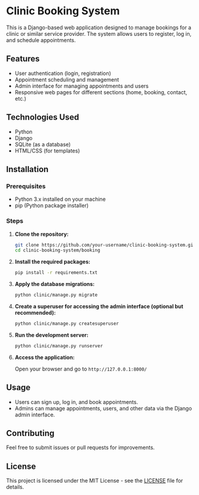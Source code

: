 # Clinic Booking System

This is a Django-based web application designed to manage bookings for a clinic or similar service provider. The system allows users to register, log in, and schedule appointments.

## Features

- User authentication (login, registration)
- Appointment scheduling and management
- Admin interface for managing appointments and users
- Responsive web pages for different sections (home, booking, contact, etc.)

## Technologies Used

- Python
- Django
- SQLite (as a database)
- HTML/CSS (for templates)

## Installation

### Prerequisites

- Python 3.x installed on your machine
- pip (Python package installer)

### Steps

1. **Clone the repository:**

   ```bash
   git clone https://github.com/your-username/clinic-booking-system.git
   cd clinic-booking-system/booking
   ```

2. **Install the required packages:**

   ```bash
   pip install -r requirements.txt
   ```

3. **Apply the database migrations:**

   ```bash
   python clinic/manage.py migrate
   ```

4. **Create a superuser for accessing the admin interface (optional but recommended):**

   ```bash
   python clinic/manage.py createsuperuser
   ```

5. **Run the development server:**

   ```bash
   python clinic/manage.py runserver
   ```

6. **Access the application:**

   Open your browser and go to `http://127.0.0.1:8000/`

## Usage

- Users can sign up, log in, and book appointments.
- Admins can manage appointments, users, and other data via the Django admin interface.

## Contributing

Feel free to submit issues or pull requests for improvements.

## License

This project is licensed under the MIT License - see the [LICENSE](LICENSE) file for details.
